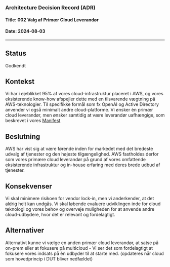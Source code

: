 ### Architecture Decision Record (ADR)

#### Title: 002 Valg af Primær Cloud Leverandør

#### Date: 2024-08-03

---

## Status

Godkendt

## Kontekst

Vi har i øjeblikket 95% af vores cloud-infrastruktur placeret i AWS, og vores eksisterende know-how afspejler dette med en tilsvarende vægtning på AWS-teknologier. Til specifikke formål som fx OpenAI og Active Directory anvender vi også minimalt andre cloud-platforme.
Vi ønsker èn primær cloud leverandør, men ønsker samtidig at være leverandør uafhængige, som beskrevet i vores [Manifest](https://github.com/test-jppolitikenshus/internal-developer-platform/wiki/Manifest#cloud)

## Beslutning

AWS har vist sig at være førende inden for markedet med det bredeste udvalg af tjenester og den højeste tilgængelighed. 
AWS fastholdes derfor som vores primære cloud leverandør på grund af vores omfattende eksisterende infrastruktur og in-house erfaring med deres brede udbud af tjenester. 

## Konsekvenser

Vi skal minimere risikoen for vendor lock-in, men vi anderkender, at det aldrig helt kan undgås. Vi skal løbende evaluere udviklingen inde for cloud teknologi og vores behov og overveje muligheden for at anvende andre cloud-udbydere, hvor det er relevant og fordelagtigt.

## Alternativer

Alternativt kunne vi vælge en anden primær cloud leverandør, at satse på on-prem eller at fokusere på multicloud - Vi ser det som fordelagtigt at fokusere vores indsats på èn udbyder til at starte med. (opdateres når cloud som hovedprincip i DUT bliver nedfældet)





